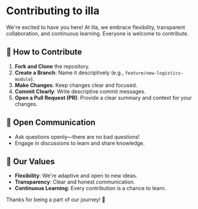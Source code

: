 # Contributing to illa

We're excited to have you here! At illa, we embrace flexibility, transparent collaboration, and continuous learning. Everyone is welcome to contribute.

## 🚀 How to Contribute

1. **Fork and Clone** the repository.
2. **Create a Branch**: Name it descriptively (e.g., `feature/new-logistics-module`).
3. **Make Changes**: Keep changes clear and focused.
4. **Commit Clearly**: Write descriptive commit messages.
5. **Open a Pull Request (PR)**: Provide a clear summary and context for your changes.

## 💬 Open Communication

- Ask questions openly—there are no bad questions!
- Engage in discussions to learn and share knowledge.

## 📖 Our Values

- **Flexibility**: We're adaptive and open to new ideas.
- **Transparency**: Clear and honest communication.
- **Continuous Learning**: Every contribution is a chance to learn.

Thanks for being a part of our journey! 🚀
